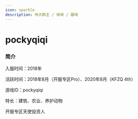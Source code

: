 ```yaml
---
icon: sparkle
description: 伟大群主 / 琦琦 / 暮琦
---
```


# pockyqiqi

### 简介

入服时间：2018年

活跃时间：2018年8月（开服专区Pro）、2020年8月（KFZQ 4th）

游戏ID：pockyqiqi

特长：建筑、农业、养护动物

开服专区天使投资人
